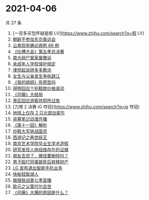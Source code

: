 # 2021-04-06

共 27 条

<!-- BEGIN -->
<!-- 最后更新时间 Tue Apr 06 2021 23:01:33 GMT+0800 (China Standard Time) -->

1. [一百多买包怀疑是假 LV](https://www.zhihu.com/search?q=假 LV)
2. [朝鲜不参加东京奥运会](https://www.zhihu.com/search?q=东京奥运会)
3. [云南现有确诊病例 66 例](https://www.zhihu.com/search?q=云南疫情)
4. [《吐槽大会》第五季总决赛](https://www.zhihu.com/search?q=吐槽大会)
5. [南大碎尸案家属撤诉](https://www.zhihu.com/search?q=南大碎尸案)
6. [未成年人学校保护规定](https://www.zhihu.com/search?q=未成年人学校保护规定)
7. [律师起诉拼多多欺诈](https://www.zhihu.com/search?q=拼多多)
8. [女生与父亲发生争执跳江](https://www.zhihu.com/search?q=女生跳江)
9. [《我的姐姐》有原型吗](https://www.zhihu.com/search?q=我的姐姐)
10. [得物回应个别鞋款价格波动](https://www.zhihu.com/search?q=得物)
11. [《司藤》大结局](https://www.zhihu.com/search?q=司藤)
12. [景区回应游客挤厕所过夜](https://www.zhihu.com/search?q=泰山)
13. [刀塔 2 决赛 iG 夺冠](https://www.zhihu.com/search?q=ig 夺冠)
14. [地球上仅存 2 只北部白犀牛](https://www.zhihu.com/search?q=北部白犀牛)
15. [盗墓笔记动漫开播](https://www.zhihu.com/search?q=盗墓笔记)
16. [《第十一回》解析](https://www.zhihu.com/search?q=第十一回)
17. [炒鞋大军转战国货](https://www.zhihu.com/search?q=炒鞋转战国货)
18. [西游记之再世妖王](https://www.zhihu.com/search?q=西游记之再世妖王)
19. [南京艺术学院毕业生学术造假](https://www.zhihu.com/search?q=学术造假)
20. [研究发现人体经络存在的证据](https://www.zhihu.com/search?q=人体经络)
21. [朋友去世了，微信要删除吗？](https://www.zhihu.com/search?q=朋友去世微信要删除吗)
22. [男子殴打同事致死后转移财产](https://www.zhihu.com/search?q=殴打同事致死)
23. [LG 宣布退出智能手机业务](https://www.zhihu.com/search?q=LG)
24. [快船轻取湖人](https://www.zhihu.com/search?q=快船)
25. [极限挑战第七季首播](https://www.zhihu.com/search?q=极限挑战)
26. [欧元之父蒙代尔去世](https://www.zhihu.com/search?q=欧元)
27. [《司藤》大爆的原因是什么？](https://www.zhihu.com/search?q=司藤)

<!-- END -->
